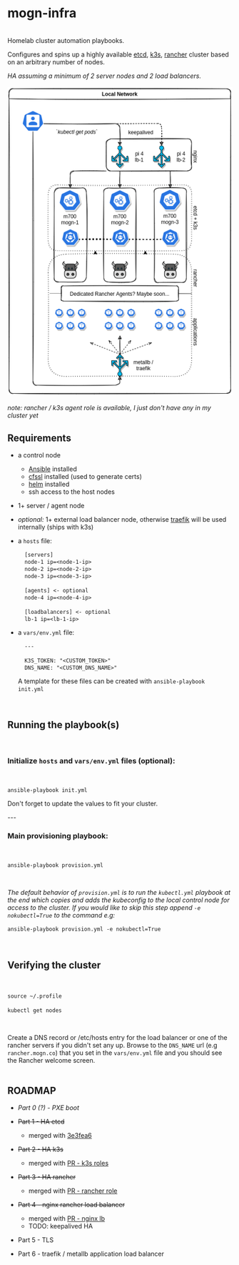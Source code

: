# mogn-infra
<br>
Homelab cluster automation playbooks.

Configures and spins up a highly available [etcd](https://etcd.io/), [k3s](https://k3s.io/), [rancher](https://rancher.com/products/rancher/) cluster based on an arbitrary number of nodes.

*HA assuming a minimum of 2 server nodes and 2 load balancers.*
<br>
<br>
![example layout](mogn-infra_example-layout.png)
<br>
<br>
*note: rancher / k3s agent role is available, I just don't have any in my cluster yet*

## Requirements

- a control node
    - [Ansible](https://docs.ansible.com/ansible/latest/installation_guide/intro_installation.html) installed
    - [cfssl](https://github.com/cloudflare/cfssl) installed (used to generate certs)
    - [helm](https://helm.sh/docs/intro/install/) installed
    - ssh access to the host nodes
- 1+ server / agent node
- *optional:* 1+ external load balancer node, otherwise [traefik](https://doc.traefik.io/traefik/) will be used internally (ships with k3s)
- a `hosts` file:
    
        [servers]
        node-1 ip=<node-1-ip>
        node-2 ip=<node-2-ip>
        node-3 ip=<node-3-ip>

        [agents] <- optional
        node-4 ip=<node-4-ip>

        [loadbalancers] <- optional
        lb-1 ip=<lb-1-ip>
- a `vars/env.yml` file:

        ---

        K3S_TOKEN: "<CUSTOM_TOKEN>"
        DNS_NAME: "<CUSTOM_DNS_NAME>"
        
     A template for these files can be created with `ansible-playbook init.yml`
<br>

## Running the playbook(s)
<br>

### Initialize `hosts` and `vars/env.yml` files (optional): 

<br>
  
    ansible-playbook init.yml

Don't forget to update the values to fit your cluster.

_---_

### Main provisioning playbook:

<br>

    ansible-playbook provision.yml

<br>

*The default behavior of `provision.yml` is to run the `kubectl.yml` playbook at the end which copies and adds the kubeconfig to the local control node for access to the cluster. If you would like to skip this step append `-e nokubectl=True` to the command e.g:*

    ansible-playbook provision.yml -e nokubectl=True
<br>

## Verifying the cluster
<br>

    source ~/.profile
    
    kubectl get nodes
<br>

Create a DNS record or /etc/hosts entry for the load balancer or one of the rancher servers if you didn't set any up. Browse to the `DNS_NAME` url (e.g `rancher.mogn.co`) that you set in the `vars/env.yml` file and you should see the Rancher welcome screen.
<br>
<br>

## ROADMAP

- *Part 0 (?) - PXE boot*

- ~~Part 1 - HA etcd~~
    - merged with [3e3fea6](https://github.com/semoog/mogn-infra/commit/3e3fea6ae2b58a9b43c9fb29cf19efe2f1a7177e)

- ~~Part 2 - HA k3s~~
    - merged with [PR - k3s roles](https://github.com/semoog/mogn-infra/pull/1)

- ~~Part 3 - HA rancher~~
    - merged with [PR - rancher role](https://github.com/semoog/mogn-infra/pull/2)

- ~~Part 4 - nginx rancher load balancer~~
    - merged with [PR - nginx lb](https://github.com/semoog/mogn-infra/pull/3)
    - TODO: keepalived HA

- Part 5 - TLS

- Part 6 - traefik / metallb application load balancer
